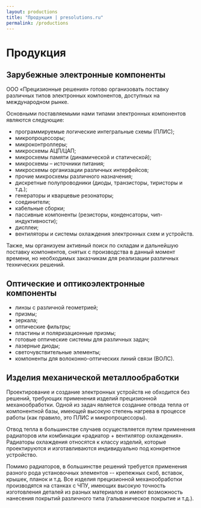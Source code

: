 ```yaml
---
layout: productions
title: "Продукция | presolutions.ru"
permalink: /productions
---
```

# Продукция

## Зарубежные электронные компоненты

ООО «Прецизионные решения» готово организовать поставку различных типов
электронных компонентов, доступных на международном рынке. 

Основными поставляемыми нами типами электронных компонентов являются следующие:
- программируемые логические интегральные схемы (ПЛИС);
- микропроцессоры;
- микроконтроллеры;
- микросхемы АЦП/ЦАП;
- микросхемы памяти (динамической и статической);
- микросхемы – источники питания;
- микросхемы организации различных интерфейсов;
- прочие микросхемы различного назначения;
- дискретные полупроводники (диоды, транзисторы, тиристоры и т.д.);
- генераторы и кварцевые резонаторы;
- соединители;
- кабельные сборки;
- пассивные компоненты (резисторы, конденсаторы, чип-индуктивности);
- дисплеи;
- вентиляторы и системы охлаждения электронных схем и устройств.

Также, мы организуем активный поиск по складам и дальнейшую поставку компонентов,
снятых с производства в данный момент времени, но необходимых заказчикам для
реализации различных технических решений. 

## Оптические и оптикоэлектронные компоненты
- линзы с различной геометрией;
- призмы;
- зеркала;
- оптические фильтры;
- пластины и поляризационные призмы;
- готовые оптические системы для различных задач;
- лазерные диоды;
- светочувствительные элементы;
- компоненты для волоконно-оптических линий связи (ВОЛС). 

## Изделия механической металлообработки

Проектирование и создание электронных устройств не обходится без решений,
требующих применения изделий прецизионной механообработки. Одной из задач
является создание отвода тепла от компонентной базы, имеющей высокую степень
нагрева в процессе работы (как правило, это ПЛИС и микропроцессоры).

Отвод тепла в большинстве случаев осуществляется путем применения радиаторов
или комбинации «радиатор + вентилятор охлаждения». Радиаторы охлаждения относятся
к классу изделий, которые проектируются и изготавливаются индивидуально
под конкретное устройство.

Помимо радиаторов, в большинстве решений требуется применения разного рода
установочных элементов -- крепежных скоб, вставок, крышек, планок и т.д. Все
изделия прецизионной механообработки производятся на станках с ЧПУ, имеющих
высокую точность изготовления деталей из разных материалов и имеют возможность
нанесения покрытий различного типа (гальваническое покрытие и т.д.).
